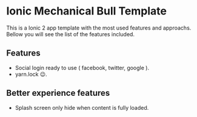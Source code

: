 # Ionic Mechanical Bull Template

This is a Ionic 2 app template with the most used features and approachs. 
Bellow you will see the list of the features included.

## Features
- Social login ready to use ( facebook, twitter, google ).
- yarn.lock 😉.

## Better experience features
- Splash screen only hide when content is fully loaded.